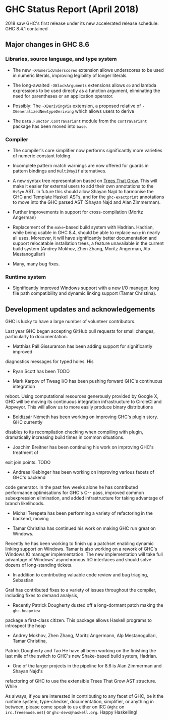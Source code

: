 # GHC Status Report (April 2018)


2018 saw GHC's first release under its new accelerated release schedule. GHC 8.4.1 contained 

## Major changes in GHC 8.6

### Libraries, source language, and type system

-  The new `-XNumericUnderscores` extension allows underscores to be used in numeric literals, improving legibility of longer literals.

- The long-awaited `-XBlockArguments` extensions allows `do` and lambda expressions to be used directly as a function argument, eliminating the need for parentheses or an application operator.

- Possibly: The `-XDerivingVia` extension, a proposed relative of `-XGeneralizedNewtypeDeriving` which allows users to derive 

- The `Data.Functor.Contravariant` module from the `contravariant` package has been moved into `base`.

### Compiler

- The compiler's core simplifier now performs significantly more varieties of numeric constant folding.

- Incomplete pattern match warnings are now offered for guards in pattern bindings and `MultiWayIf` alternatives.

- A new syntax tree representation based on [ Trees That Grow](http://www.jucs.org/jucs_23_1/trees_that_grow/jucs_23_01_0042_0062_najd.pdf).
  This will make it easier for external users to add their own annotations to the
  `HsSyn` AST. In future this should allow Shayan Najd to harmonise the GHC
  and Template Haskell ASTs, and for the `ghc-exactprint` annotations to
  move into the GHC parsed AST (Shayan Najd and Alan Zimmerman).

- Further improvements in support for cross-compilation (Moritz Angerman)

- Replacement of the `make`-based build system with Hadrian. Hadrian,
  while being usable in GHC 8.4, should be able to replace `make` in
  nearly all uses. Moreover, it will have significantly better documentation
  and support relocatable installation trees, a feature unavailable in the
  current build system (Andrey Mokhov, Zhen Zhang, Moritz Angerman, Alp
  Mestanogullari)

- Many, many bug fixes.

### Runtime system

- Significantly improved Windows support with a new I/O manager, long file
  path compatibility and dynamic linking support (Tamar Christina).

## Development updates and acknowledgements


GHC is lucky to have a large number of volunteer contributors.


Last year GHC
began accepting GitHub pull requests for small changes, particularly to
documentation. 

- Matthías Páll Gissurarson has been adding support for significantly improved


diagnostics messages for typed holes. His 

- Ryan Scott has been TODO

- Mark Karpov of Tweag I/O has been pushing forward GHC's continuous integration


reboot. Using computational resources generously provided by Google X, GHC will
be moving its continuous integration infrastructure to CircleCI and Appveyor.
This will allow us to more easily produce binary distributions

- Boldizsár Németh has been working on improving GHC's plugin story. GHC currently


disables to its recompilation checking when compiling with plugin, dramatically
increasing build times in common situations.

- Joachim Breitner has been continuing his work on improving GHC's treatment of


exit join points. TODO

- Andreas Klebinger has been working on improving various facets of GHC's backend


code generator. In the past few weeks alone he has contributed performance
optimisations for GHC's C-- pass, improved common subexpression elimination, and
added infrastructure for taking advantage of branch likelihoods.

- Michal Terepeta has been performing a variety of refactoring in the backend, moving

- Tamar Christina has continued his work on making GHC run great on Windows.


Recently he has been working to finish up a patchset enabling dynamic linking
support on Windows. Tamar is also working on a rework of GHC's Windows IO
manager implementation. The new implementation will take full advantage of
Windows' asynchronous I/O interfaces and should solve dozens of long-standing
tickets.

- In addition to contributing valuable code review and bug triaging, Sebastian


Graf has contributed fixes to a variety of issues throughout the compiler,
including fixes to demand analysis, 

- Recently Patrick Dougherty dusted off a long-dormant patch making the `ghc-heapview`


package a first-class citizen. This package allows Haskell programs to
introspect the heap

- Andrey Mokhov, Zhen Zhang, Moritz Angermann, Alp Mestanogullari, Tamar Christina,


Patrick Dougherty and Tao He have all been working on the finishing the last mile
of the switch to GHC's new Shake-based build system, Hadrian.

- One of the larger projects in the pipeline for 8.6 is Alan Zimmerman and Shayan Najd's


refactoring of GHC to use the extensible Trees That Grow AST structure. While 


As always, if you are interested in contributing to any facet of GHC,
be it the runtime system, type-checker, documentation, simplifier, or anything in
between, please come speak to us either on IRC (`#ghc` on
`irc.freeenode.net`) or `ghc-devs@haskell.org`. Happy Haskelling!
